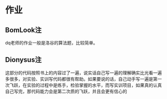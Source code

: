 # 作业

## BomLook注

dq老师的作业一般是洛谷的算法题，比较简单。

## Dionysus注

这部分的代码按照书上的内容过了一遍，说实话自己写一遍的理解确实比光看一遍多很多，对实验、实训写代码都很有帮助。如果要说的话，自己动手写一遍是第一次飞跃，在实验的过程中是练手，检验掌握的水平，而写实训项目，如果真的认真自己写完，那代码能力会是第二次质的飞跃，并且会更有信心的